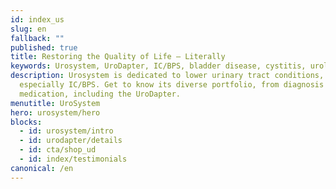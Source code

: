 ```yaml
---
id: index_us
slug: en
fallback: ""
published: true
title: Restoring the Quality of Life – Literally
keywords: Urosystem, UroDapter, IC/BPS, bladder disease, cystitis, urological
description: Urosystem is dedicated to lower urinary tract conditions,
  especially IC/BPS. Get to know its diverse portfolio, from diagnosis to
  medication, including the UroDapter.
menutitle: UroSystem
hero: urosystem/hero
blocks:
  - id: urosystem/intro
  - id: urodapter/details
  - id: cta/shop_ud
  - id: index/testimonials
canonical: /en
---
```

